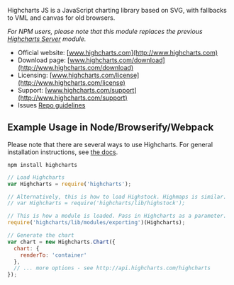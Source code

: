 Highcharts JS is a JavaScript charting library based on SVG, with fallbacks to VML and canvas for old browsers.

_For NPM users, please note that this module replaces the previous [Highcharts Server](https://www.npmjs.com/package/highcharts-server) module._

* Official website:  [www.highcharts.com](http://www.highcharts.com)
* Download page: [www.highcharts.com/download](http://www.highcharts.com/download)
* Licensing: [www.highcharts.com/license](http://www.highcharts.com/license)
* Support: [www.highcharts.com/support](http://www.highcharts.com/support)
* Issues [Repo guidelines](repo-guidelines.md)

## Example Usage in Node/Browserify/Webpack
Please note that there are several ways to use Highcharts. For general installation instructions, see [the docs](http://www.highcharts.com/docs/getting-started/installation).

```
npm install highcharts
```

```js
// Load Highcharts
var Highcharts = require('highcharts');

// Alternatively, this is how to load Highstock. Highmaps is similar.
// var Highcharts = require('highcharts/lib/highstock');

// This is how a module is loaded. Pass in Highcharts as a parameter.
require('highcharts/lib/modules/exporting')(Highcharts);

// Generate the chart
var chart = new Highcharts.Chart({
  chart: {
    renderTo: 'container'
  },
  // ... more options - see http://api.highcharts.com/highcharts
});
```

